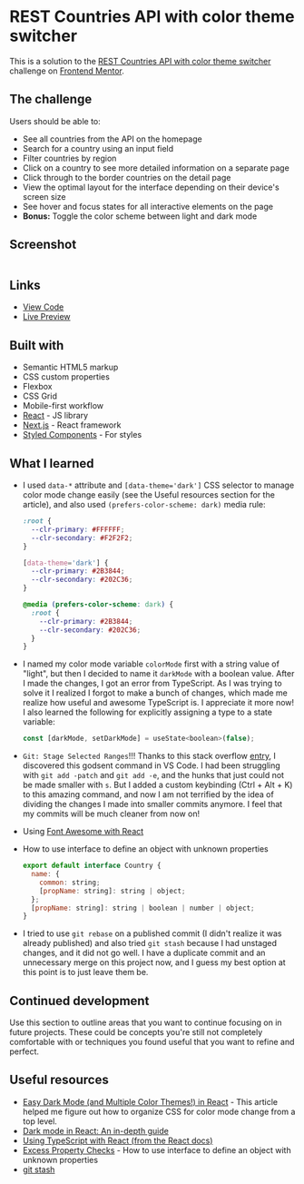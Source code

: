 # REST Countries API with color theme switcher

This is a solution to the [REST Countries API with color theme switcher](https://www.frontendmentor.io/challenges/rest-countries-api-with-color-theme-switcher-5cacc469fec04111f7b848ca) challenge on [Frontend Mentor](https://www.frontendmentor.io/). 

## The challenge

Users should be able to:

- See all countries from the API on the homepage
- Search for a country using an input field
- Filter countries by region
- Click on a country to see more detailed information on a separate page
- Click through to the border countries on the detail page
- View the optimal layout for the interface depending on their device's screen size
- See hover and focus states for all interactive elements on the page
- **Bonus:** Toggle the color scheme between light and dark mode

## Screenshot

![]()

## Links

- [View Code](https://www.example.com)
- [Live Preview](https://www.example.com)

## Built with

- Semantic HTML5 markup
- CSS custom properties
- Flexbox
- CSS Grid
- Mobile-first workflow
- [React](https://reactjs.org/) - JS library
- [Next.js](https://nextjs.org/) - React framework
- [Styled Components](https://styled-components.com/) - For styles

## What I learned

- I used ```data-*``` attribute and ```[data-theme='dark']``` CSS selector to manage color mode change easily (see the Useful resources section for the article), and also used ```(prefers-color-scheme: dark)``` media rule:

  ```css
  :root {
    --clr-primary: #FFFFFF;
    --clr-secondary: #F2F2F2;
  }

  [data-theme='dark'] {
    --clr-primary: #2B3844;
    --clr-secondary: #202C36;
  }

  @media (prefers-color-scheme: dark) {
    :root {
      --clr-primary: #2B3844;
      --clr-secondary: #202C36;
    }
  }
  ```

- I named my color mode variable ```colorMode``` first with a string value of "light", but then I decided to name it ```darkMode``` with a boolean value. After I made the changes, I got an error from TypeScript. As I was trying to solve it I realized I forgot to make a bunch of changes, which made me realize how useful and awesome TypeScript is. I appreciate it more now! I also learned the following for explicitly assigning a type to a state variable:

  ```js
  const [darkMode, setDarkMode] = useState<boolean>(false);
  ```

- ```Git: Stage Selected Ranges```!!! Thanks to this stack overflow [entry](https://stackoverflow.com/a/65649756), I discovered this godsent command in VS Code. I had been struggling with ```git add -patch``` and ```git add -e```, and the hunks that just could not be made smaller with ```s```. But I added a custom keybinding (Ctrl + Alt + K) to this amazing command, and now I am not terrified by the idea of dividing the changes I made into smaller commits anymore. I feel that my commits will be much cleaner from now on!

- Using [Font Awesome with React](https://docs.fontawesome.com/web/use-with/react/add-icons#add-individual-icons-explicitly)

- How to use interface to define an object with unknown properties 
  ```js
  export default interface Country {
    name: {
      common: string;
      [propName: string]: string | object;
    };
    [propName: string]: string | boolean | number | object;
  }
  ```

- I tried to use ```git rebase``` on a published commit (I didn't realize it was already published) and also tried ```git stash``` because I had unstaged changes, and it did not go well. I have a duplicate commit and an unnecessary merge on this project now, and I guess my best option at this point is to just leave them be.

## Continued development

Use this section to outline areas that you want to continue focusing on in future projects. These could be concepts you're still not completely comfortable with or techniques you found useful that you want to refine and perfect.

## Useful resources

- [Easy Dark Mode (and Multiple Color Themes!) in React](https://css-tricks.com/easy-dark-mode-and-multiple-color-themes-in-react/) - This article helped me figure out how to organize CSS for color mode change from a top level.
- [Dark mode in React: An in-depth guide](https://blog.logrocket.com/dark-mode-react-in-depth-guide/)
- [Using TypeScript with React (from the React docs)](https://react.dev/learn/typescript)
- [Excess Property Checks](https://www.typescriptlang.org/docs/handbook/2/objects.html#excess-property-checks) - How to use interface to define an object with unknown properties 
- [git stash](https://www.atlassian.com/git/tutorials/saving-changes/git-stash)